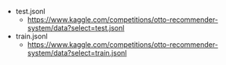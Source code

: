 - test.jsonl
    - https://www.kaggle.com/competitions/otto-recommender-system/data?select=test.jsonl
- train.jsonl
    - https://www.kaggle.com/competitions/otto-recommender-system/data?select=train.jsonl